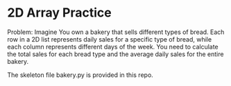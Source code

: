 # 2D Array Practice

Problem: Imagine You own a bakery that sells different types of bread. Each row in a 2D list represents daily sales for a specific type of bread, while each column represents different days of the week. 
You need to calculate the total sales for each bread type and the average daily sales for the entire bakery.


The skeleton file bakery.py is provided in this repo. 
